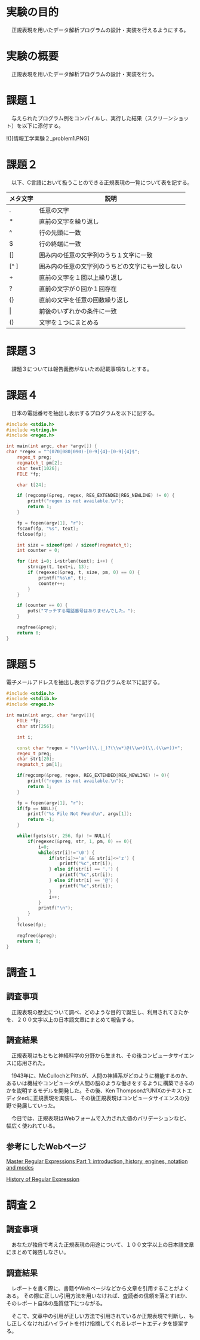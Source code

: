 # 実験の目的
&emsp;正規表現を用いたデータ解析プログラムの設計・実装を行えるようにする。

# 実験の概要
&emsp;正規表現を用いたデータ解析プログラムの設計・実装を行う。

# 課題１
&emsp;与えられたプログラム例をコンパイルし、実行した結果（スクリーンショット）を以下に添付する。

!()[情報工学実験２_problem1.PNG]

# 課題２

&emsp;以下、C言語において扱うことのできる正規表現の一覧について表を記する。

|メタ文字|説明|
|-------|----|
|.      |任意の文字|
|*      |直前の文字を繰り返し|
|^      |行の先頭に一致|
|$      |行の終端に一致|
|[]     |囲み内の任意の文字列のうち１文字に一致|
|[^ ]   |囲み内の任意の文字列のうちどの文字にも一致しない|
|+      |直前の文字を１回以上繰り返し|
|?      |直前の文字が０回か１回存在|
|{}     |直前の文字を任意の回数繰り返し|
|\|     |前後のいずれかの条件に一致|
|()     |文字を１つにまとめる|

# 課題３
&emsp;課題３については報告義務がないため記載事項なしとする。

# 課題４
&emsp;日本の電話番号を抽出し表示するプログラムを以下に記する。

```c++
#include <stdio.h>
#include <string.h>
#include <regex.h>

int main(int argc, char *argv[]) {
char *regex = "^(070|080|090)-[0-9]{4}-[0-9]{4}$";
    regex_t preg;
    regmatch_t pm[2];
    char text[1026];
    FILE *fp;

    char t[24];

    if (regcomp(&preg, regex, REG_EXTENDED|REG_NEWLINE) != 0) {
        printf("regex is not available.\n");
        return 1;
    }

    fp = fopen(argv[1], "r");
    fscanf(fp, "%s", text);
    fclose(fp);

    int size = sizeof(pm) / sizeof(regmatch_t);
    int counter = 0;

    for (int i=0; i<strlen(text); i++) {
        strncpy(t, text+i, 13);
        if (regexec(&preg, t, size, pm, 0) == 0) {
            printf("%s\n", t);
            counter++;
        }
    }

    if (counter == 0) {
        puts("マッチする電話番号はありませんでした。");
    }

    regfree(&preg);
    return 0;
}
```

# 課題５
電子メールアドレスを抽出し表示するプログラムを以下に記する。

```c++
#include <stdio.h>
#include <stdlib.h>
#include <regex.h>

int main(int argc, char *argv[]){
    FILE *fp;
    char str[256];

    int i;

    const char *regex = "(\\w+)(\\.|_)?(\\w*)@(\\w+)(\\.(\\w+))+";
    regex_t preg;
    char str1[20];
    regmatch_t pm[1];

    if(regcomp(&preg, regex, REG_EXTENDED|REG_NEWLINE) != 0){
        printf("regex is not available.\n");
        return 1;
    }

    fp = fopen(argv[1], "r");
    if(fp == NULL){
        printf("%s File Not Found\n", argv[1]);
        return -1;
    }

    while(fgets(str, 256, fp) != NULL){
        if(regexec(&preg, str, 1, pm, 0) == 0){
            i=0;
            while(str[i]!='\0') {
                if(str[i]>='a' && str[i]<='z') {
                    printf("%c",str[i]);
                } else if(str[i] == '.') {
                    printf("%c",str[i]);
                } else if(str[i] == '@') {
                    printf("%c",str[i]);
                }
                i++;
            }
            printf("\n");
        }
    }
    fclose(fp);

    regfree(&preg);
    return 0;
}
```

# 調査１

## 調査事項
&emsp;正規表現の歴史について調べ、どのような目的で誕生し、利用されてきたかを、２００文字以上の日本語文章にまとめて報告する。

## 調査結果
&emsp;正規表現はもともと神経科学の分野から生まれ、その後コンピュータサイエンスに応用された。

&emsp;1943年に、McCullochとPittsが、人間の神経系がどのように機能するのか、あるいは機械やコンピュータが人間の脳のような働きをするように構築できるのかを説明するモデルを開発した。その後、Ken ThompsonがUNIXのテキストエディタedに正規表現を実装し、その後正規表現はコンピュータサイエンスの分野で発展していった。

&emsp;今日では、正規表現はWebフォームで入力された値のバリデーションなど、幅広く使われている。

## 参考にしたWebページ

[Master Regular Expressions Part 1: introduction, history, engines, notation and modes](https://tutsforweb.com/master-regular-expressions-introduction-history-engines-notation-modes/)

[History of Regular Expression](https://medium.com/@minisha.mit/regular-expression-part-1-8d75128f6274)

# 調査２

## 調査事項
&emsp;あなたが独自で考えた正規表現の用途について、１００文字以上の日本語文章にまとめて報告しなさい。

## 調査結果
&emsp;レポートを書く際に、書籍やWebページなどから文章を引用することがよくある。
その際に正しい引用方法を用いなければ、査読者の信頼を落とすほか、そのレポート自体の品質低下につながる。

&emsp;そこで、文章中の引用が正しい方法で引用されているか正規表現で判断し、もし正しくなければハイライトを付け指摘してくれるレポートエディタを提案する。